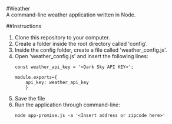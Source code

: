 #Weather  
A command-line weather application written in Node.  

##Instructions  
1. Clone this repository to your computer.  
2. Create a folder inside the root directory called 'config'.  
3. Inside the config folder, create a file called 'weather_config.js'.  
4. Open 'weather_config.js' and insert the following lines:  
	```
	const weather_api_key = '<Dark Sky API KEY>';

	module.exports={
		api_key: weather_api_key
		}
	```
5. Save the file
6. Run the application through command-line:
	```
	node app-promise.js -a '<Insert address or zipcode here>'
	```
